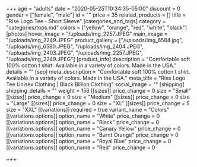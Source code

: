 +++
age = "adults"
date = "2020-05-25T10:34:35-05:00"
discount = 0
gender = ["female", "male"]
id = ""
price = 35
related_products = []
title = "Rise Logo Tee - Short Sleeve"
[categories_and_tags]
category = "categories/tops.md"
colors = ["yellow", "orange", "red", "white", "black"]
[photos]
hover_image = "/uploads/img_2257.JPEG"
main_image = "/uploads/img_2249.JPEG"
product_gallery = ["/uploads/img_6584.jpg", "/uploads/img_6580.JPEG", "/uploads/img_2404.JPEG", "/uploads/img_2403.JPEG", "/uploads/img_2257.JPEG", "/uploads/img_2249.JPEG"]
[product_info]
description = "Comfortable soft 100% cotton t shirt. Available in a variety of colors. Made in the USA."
details = ""
[seo]
meta_description = "Comfortable soft 100% cotton t shirt. Available in a variety of colors. Made in the USA."
meta_title = "Rise Logo Tee Unisex Clothing | Black Billion Clothing"
social_image = ""
[shipping]
shipping_details = ""
weight = 156
[[sizes]]
price_change = 0
size = "Small"
[[sizes]]
price_change = 0
size = "Medium"
[[sizes]]
price_change = 0
size = "Large"
[[sizes]]
price_change = 0
size = "XL"
[[sizes]]
price_change = 5
size = "XXL"
[[variations]]
required = true
variant_name = "Colors"
[[variations.options]]
option_name = "White"
price_change = 0
[[variations.options]]
option_name = "Black"
price_change = 0
[[variations.options]]
option_name = "Canary Yellow"
price_change = 0
[[variations.options]]
option_name = "Burnt Orange"
price_change = 0
[[variations.options]]
option_name = "Royal Blue"
price_change = 0
[[variations.options]]
option_name = "Red"
price_change = 0

+++
